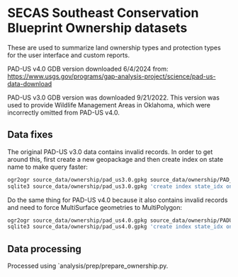 # SECAS Southeast Conservation Blueprint Ownership datasets

These are used to summarize land ownership types and protection types for
the user interface and custom reports.

PAD-US v4.0 GDB version downloaded 6/4/2024 from: https://www.usgs.gov/programs/gap-analysis-project/science/pad-us-data-download

PAD-US v3.0 GDB version was downloaded 9/21/2022. This version was used to
provide Wildlife Management Areas in Oklahoma, which were incorrectly omitted
from PAD-US v4.0.

## Data fixes

The original PAD-US v3.0 data contains invalid records. In order to get around
this, first create a new geopackage and then create index on state name to make
query faster:

```bash
ogr2ogr source_data/ownership/pad_us3.0.gpkg source_data/ownership/PAD_US3_0.gdb PADUS3_0Combined_Proclamation_Marine_Fee_Designation_Easement -progress -skipfailures
sqlite3 source_data/ownership/pad_us3.0.gpkg 'create index state_idx on PADUS3_0Combined_Proclamation_Marine_Fee_Designation_Easement(State_Nm);'
```

Do the same thing for PAD-US v4.0 because it also contains invalid records and need to force MultiSurface geometries to MultiPolygon:

```bash
ogr2ogr source_data/ownership/pad_us4.0.gpkg source_data/ownership/PADUS4_0_Geodatabase.gdb PADUS4_0Combined_Proclamation_Marine_Fee_Designation_Easement -progress -skipfailures -nlt MultiPolygon
sqlite3 source_data/ownership/pad_us4.0.gpkg 'create index state_idx on PADUS4_0Combined_Proclamation_Marine_Fee_Designation_Easement(State_Nm);'
```

## Data processing

Processed using `analysis/prep/prepare_ownership.py.
